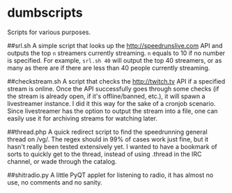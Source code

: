 dumbscripts
===========

Scripts for various purposes.

##srl.sh
A simple script that looks up the http://speedrunslive.com API and outputs the top `n` streamers currently streaming. `n` equals to 10 if no number is specified. For example, `srl.sh 40` will output the top 40 streamers, or as many as there are if there are less than 40 people currently streaming.

##checkstream.sh
A script that checks the http://twitch.tv API if a specified stream is online. Once the API successfully goes through some checks (if the stream is already open, if it's offline/banned, etc.), it will spawn a livestreamer instance. I did it this way for the sake of a cronjob scenario. Since livestreamer has the option to output the stream into a file, one can easily use it for archiving streams for watching later.

##thread.php
A quick redirect script to find the speedrunning general thread on /vg/. The regex should in 99% of cases work just fine, but it hasn't really been tested extensively yet. I wanted to have a bookmark of sorts to quickly get to the thread, instead of using .thread in the IRC channel, or wade through the catalog.

##shitradio.py
A little PyQT applet for listening to radio, it has almost no use, no comments and no sanity.
